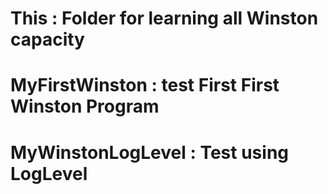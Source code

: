# This : Folder for learning all Winston capacity
# MyFirstWinston : test First First Winston Program
# MyWinstonLogLevel : Test using LogLevel
